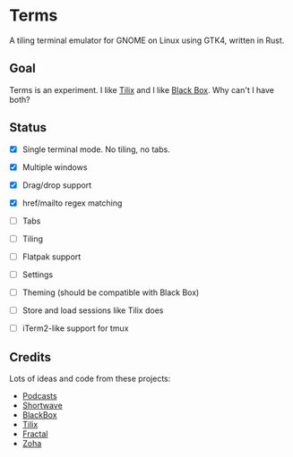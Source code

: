 # Terms

A tiling terminal emulator for GNOME on Linux using GTK4, written in Rust.

<!-- <div align="center">

![Main window](data/resources/screenshots/screenshot1.png "Main window")
</div> -->

## Goal

Terms is an experiment. I like [Tilix](Tilix) and I like [Black Box](BlackBox). Why can't I have both?

## Status

- [x] Single terminal mode. No tiling, no tabs.
- [x] Multiple windows
- [x] Drag/drop support
- [x] href/mailto regex matching
- [ ] Tabs
- [ ] Tiling
- [ ] Flatpak support
- [ ] Settings
- [ ] Theming (should be compatible with Black Box)
- [ ] Store and load sessions like Tilix does
- [ ] iTerm2-like support for tmux


<!-- ## Building the project

Make sure you have `flatpak` and `flatpak-builder` installed. Then run the commands below. Replace `<application_id>` with the value you entered during project creation. Please note that these commands are just for demonstration purposes. Normally this would be handled by your IDE, such as GNOME Builder or VS Code with the Flatpak extension.

```
flatpak install org.gnome.Sdk//44 org.freedesktop.Sdk.Extension.rust-stable//22.08 org.gnome.Platform//43
flatpak-builder --user flatpak_app build-aux/<application_id>.Devel.json
```

## Running the project

Once the project is build, run the command below. Replace Replace `<application_id>` and `<project_name>` with the values you entered during project creation. Please note that these commands are just for demonstration purposes. Normally this would be handled by your IDE, such as GNOME Builder or VS Code with the Flatpak extension.

```
flatpak-builder --run flatpak_app build-aux/<application_id>.Devel.json <project_name>
``` -->

<!-- ## Community

Join the GNOME and gtk-rs community!
- [Matrix chat](https://matrix.to/#/#rust:gnome.org): chat with other developers using gtk-rs
- [Discourse forum](https://discourse.gnome.org/tag/rust): topics tagged with `rust` on the GNOME forum.
- [GNOME circle](https://circle.gnome.org/): take inspiration from applications and libraries already extending the GNOME ecosystem. -->

## Credits

Lots of ideas and code from these projects:

- [Podcasts](https://gitlab.gnome.org/World/podcasts)
- [Shortwave](https://gitlab.gnome.org/World/Shortwave)
- [BlackBox](https://gitlab.gnome.org/raggesilver/blackbox)
- [Tilix](https://github.com/gnunn1/tilix)
- [Fractal](https://gitlab.gnome.org/World/fractal)
- [Zoha](https://github.com/hkoosha/zoha4)

